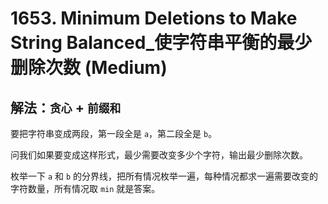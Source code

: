 # 1653. Minimum Deletions to Make String Balanced_使字符串平衡的最少删除次数 (Medium)



## 解法：`贪心` + `前缀和`



要把字符串变成两段，第一段全是 `a`，第二段全是 `b`。

问我们如果要变成这样形式，最少需要改变多少个字符，输出最少删除次数。



枚举一下 `a` 和 `b` 的分界线，把所有情况枚举一遍，每种情况都求一遍需要改变的字符数量，所有情况取 `min` 就是答案。












